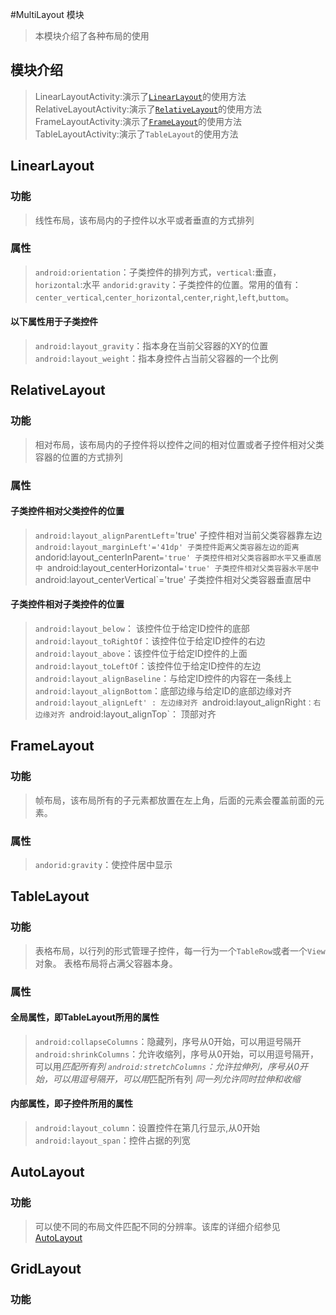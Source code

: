 #MultiLayout 模块
> 本模块介绍了各种布局的使用
## 模块介绍
> LinearLayoutActivity:演示了[`LinearLayout`](#LinearLayout)的使用方法  
> RelativeLayoutActivity:演示了[`RelativeLayout`](#RelativeLayout)的使用方法  
> FrameLayoutActivity:演示了[`FrameLayout`](#FrameLayout)的使用方法  
> TableLayoutActivity:演示了`TableLayout`的使用方法

## LinearLayout
### 功能
> 线性布局，该布局内的子控件以水平或者垂直的方式排列
### 属性
> `android:orientation`：子类控件的排列方式，`vertical`:垂直，`horizontal`:水平
> `andorid:gravity`：子类控件的位置。常用的值有：`center_vertical`,`center_horizontal`,`center`,`right`,`left`,`buttom`。
#### 以下属性用于子类控件
> `android:layout_gravity`：指本身在当前父容器的XY的位置
> `android:layout_weight`：指本身控件占当前父容器的一个比例

## RelativeLayout
### 功能
> 相对布局，该布局内的子控件将以控件之间的相对位置或者子控件相对父类容器的位置的方式排列
### 属性
#### 子类控件相对父类控件的位置
> `android:layout_alignParentLeft`='true' 子控件相对当前父类容器靠左边
> `android:layout_marginLeft'='41dp' 子类控件距离父类容器左边的距离
> `andorid:layout_centerInParent`='true' 子类控件相对父类容器即水平又垂直居中
> `android:layout_centerHorizontal`='true' 子类控件相对父类容器水平居中
> `android:layout_centerVertical`='true' 子类控件相对父类容器垂直居中
#### 子类控件相对子类控件的位置
> `android:layout_below`： 该控件位于给定ID控件的底部
> `android:layout_toRightOf`：该控件位于给定ID控件的右边
> `android:layout_above`：该控件位于给定ID控件的上面
> `android:layout_toLeftOf`：该控件位于给定ID控件的左边
> `android:layout_alignBaseline`：与给定ID控件的内容在一条线上
> `android:layout_alignBottom`：底部边缘与给定ID的底部边缘对齐
> `android:layout_alignLeft' : 左边缘对齐
> `android:layout_alignRight`：右边缘对齐
> `android:layout_alignTop`： 顶部对齐

## FrameLayout
### 功能
> 帧布局，该布局所有的子元素都放置在左上角，后面的元素会覆盖前面的元素。
### 属性
> `andorid:gravity`：使控件居中显示

## TableLayout
### 功能
> 表格布局，以行列的形式管理子控件，每一行为一个`TableRow`或者一个`View`对象。
表格布局将占满父容器本身。
### 属性
#### 全局属性，即TableLayout所用的属性
>`android:collapseColumns`：隐藏列，序号从0开始，可以用逗号隔开
>`android:shrinkColumns`：允许收缩列，序号从0开始，可以用逗号隔开，可以用*匹配所有列
>`android:stretchColumns`：允许拉伸列，序号从0开始，可以用逗号隔开，可以用*匹配所有列
> *同一列允许同时拉伸和收缩*
#### 内部属性，即子控件所用的属性
>`android:layout_column`：设置控件在第几行显示,从0开始
>`android:layout_span`：控件占据的列宽

## AutoLayout
### 功能
> 可以使不同的布局文件匹配不同的分辨率。该库的详细介绍参见[AutoLayout](https://github.com/hongyangAndroid/AndroidAutoLayout)

## GridLayout
### 功能
> 